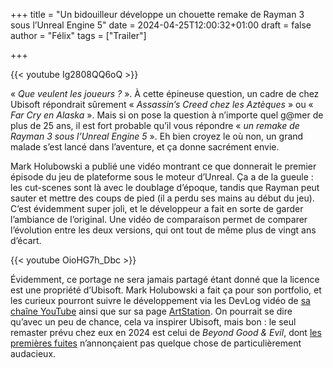 +++
title = "Un bidouilleur développe un chouette remake de Rayman 3 sous l’Unreal Engine 5"
date = 2024-04-25T12:00:32+01:00
draft = false
author = "Félix"
tags = ["Trailer"]

+++ 

{{< youtube Ig2808QQ6oQ >}} 

« *Que veulent les joueurs ?* ». À cette épineuse question, un cadre de chez Ubisoft répondrait sûrement « *Assassin’s Creed chez les Aztèques* » ou « *Far Cry en Alaska* ». Mais si on pose la question à n’importe quel g@mer de plus de 25 ans, il est fort probable qu’il vous répondre « *un remake de Rayman 3 sous l’Unreal Engine 5* ». Eh bien croyez le où non, un grand malade s’est lancé dans l’aventure, et ça donne sacrément envie.

Mark Holubowski a publié une vidéo montrant ce que donnerait le premier épisode du jeu de plateforme sous le moteur d’Unreal. Ça a de la gueule : les cut-scenes sont là avec le doublage d’époque, tandis que Rayman peut sauter et mettre des coups de pied (il a perdu ses mains au début du jeu). C’est évidemment super joli, et le développeur a fait en sorte de garder l’ambiance de l’original. Une vidéo de comparaison permet de comparer l’évolution entre les deux versions, qui ont tout de même plus de vingt ans d’écart.

{{< youtube OioHG7h_Dbc >}} 

Évidemment, ce portage ne sera jamais partagé étant donné que la licence est une propriété d’Ubisoft. Mark Holubowski a fait ça pour son portfolio, et les curieux pourront suivre le développement via les DevLog vidéo de [sa chaîne YouTube](https://www.youtube.com/@MarkedasUnreal/videos) ainsi que sur sa page [ArtStation](https://www.artstation.com/artwork/KeKOvW). On pourrait se dire qu’avec un peu de chance, cela va inspirer Ubisoft, mais bon : le seul remaster prévu chez eux en 2024 est celui de *Beyond Good & Evil*, dont [les premières fuites](https://nostickreloaded.substack.com/p/un-futur-remaster-pour-beyond-good) n’annonçaient pas quelque chose de particulièrement audacieux.


